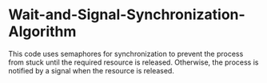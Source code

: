 # Wait-and-Signal-Synchronization-Algorithm
This code uses semaphores for synchronization to prevent the process from stuck until the required resource is released. Otherwise, the process is notified by a signal when the resource is released.
